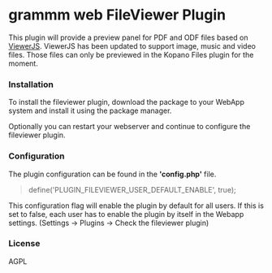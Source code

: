 # grammm web FileViewer Plugin

This plugin will provide a preview panel for PDF and ODF files based on [ViewerJS].
ViewerJS has been updated to support image, music and video files. Those files can only be previewed in the
Kopano Files plugin for the moment.

### Installation

To install the fileviewer plugin, download the package to your WebApp system and install it using the package manager.

Optionally you can restart your webserver and continue to configure the fileviewer plugin.

### Configuration
The plugin configuration can be found in the **'config.php'** file.
> define('PLUGIN_FILEVIEWER_USER_DEFAULT_ENABLE', true);

This configuration flag will enable the plugin by default for all users. If this is set to false, each user has to enable 
the plugin by itself in the Webapp settings. (Settings -> Plugins -> Check the fileviewer plugin)

### License

AGPL


[ViewerJS]:http://viewerjs.org/
